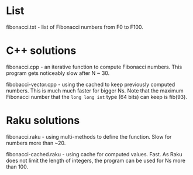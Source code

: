 # List

fibonacci.txt - list of Fibonacci numbers from F0 to F100.

# C++ solutions

fibonacci.cpp - an iterative function to compute Fibonacci numbers. This program gets noticeably slow after N ~ 30.

fibobacci-vector.cpp - using the cached to keep previously computed numbers. This is much much faster for bigger Ns. Note that the maximum Fibonacci number that the `long long int` type (64 bits) can keep is fib(93).

# Raku solutions

fibonacci.raku - using multi-methods to define the function. Slow for numbers more than ~20.

fibonacci-cached.raku - using cache for computed values. Fast. As Raku does not limit the length of integers, the program can be used for Ns more than 100.

